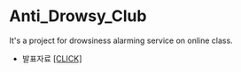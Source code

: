# Anti_Drowsy_Club
It's a project for drowsiness alarming service on online class.

* 발표자료 <a href="">[CLICK]</a>

